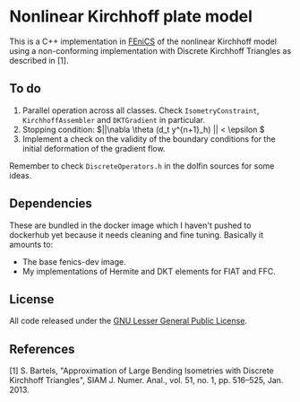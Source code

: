 # Nonlinear Kirchhoff plate model

This is a C++ implementation in [FEniCS](www.fenicsproject.org) of the
nonlinear Kirchhoff model using a non-conforming implementation with
Discrete Kirchhoff Triangles as described in [1].



## To do

1. Parallel operation across all classes. Check `IsometryConstraint`,
   `KirchhoffAssembler` and `DKTGradient` in particular.
2. Stopping condition: $||\nabla \theta (d_t y^{n+1}_h) || < \epsilon $
3. Implement a check on the validity of the boundary conditions for
   the initial deformation of the gradient flow.

Remember to check `DiscreteOperators.h` in the dolfin sources for some
ideas.

## Dependencies

These are bundled in the docker image which I haven't pushed to
dockerhub yet because it needs cleaning and fine tuning. Basically it
amounts to:

* The base fenics-dev image.
* My implementations of Hermite and DKT elements for FIAT and FFC.

## License

All code released under
the [GNU Lesser General Public License](http://www.gnu.org/licenses).

## References

[1] S. Bartels, "Approximation of Large Bending Isometries with
    Discrete Kirchhoff Triangles", SIAM J. Numer. Anal., vol. 51, no. 1,
    pp. 516–525, Jan. 2013.
